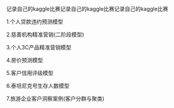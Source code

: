 记录自己的kaggle比赛记录自己的kaggle比赛记录自己的kaggle比赛

1.个人贷款违约预测模型

2.慈善机构精准营销(二阶段模型)

3.个人3C产品精准营销模型

4.房价预测模型

5.客户信用评级模型

6.泰坦尼克号生存人数模型

7.旅游企业客户洞察案例(客户分群与聚类)
